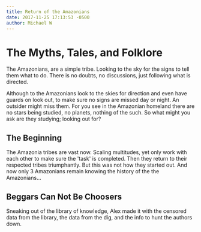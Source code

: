 ```yaml
---
title: Return of the Amazonians
date: 2017-11-25 17:13:53 -0500
author: Michael W
---
```

# The Myths, Tales, and Folklore

The Amazonians, are a simple tribe. Looking to the sky for the signs to tell them what to do. There is no doubts, no discussions, just following what is directed. 

Although to the Amazonians look to the skies for direction and even have guards on look out, to make sure no signs are missed day or night. An outsider might miss them. For you see in the Amazonian homeland there are no stars being studied, no planets, nothing of the such. So what might you ask are they studying; looking out for? 

## The Beginning

The Amazonia tribes are vast now. Scaling multitudes, yet only work with each other to make sure the 'task' is completed. Then they return to their respected tribes triumphantly. But this was not how they started out. And now only 3 Amazonians remain knowing the history of the the Amazonians...

## Beggars Can Not Be Choosers

Sneaking out of the library of knowledge, Alex made it with the censored data from the library, the data from the dig, and the info to hunt the authors down.  